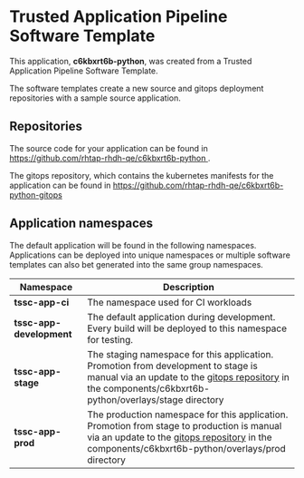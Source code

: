 # Trusted Application Pipeline Software Template

This application, **c6kbxrt6b-python**, was created from a Trusted Application Pipeline Software Template.

The software templates create a new source and gitops deployment repositories with a sample source application. 

## Repositories

The source code for your application can be found in [https://github.com/rhtap-rhdh-qe/c6kbxrt6b-python ](https://github.com/rhtap-rhdh-qe/c6kbxrt6b-python ).
 
The gitops repository, which contains the kubernetes manifests for the application can be found in 
[https://github.com/rhtap-rhdh-qe/c6kbxrt6b-python-gitops ](https://github.com/rhtap-rhdh-qe/c6kbxrt6b-python-gitops ) 

## Application namespaces 

The default application will be found in the following namespaces. Applications can be deployed into unique namespaces or multiple software templates can also bet generated into the same group namespaces.  

|  Namespace   |  Description   |  
| -------- | -------- |
| **tssc-app-ci** | The namespace used for CI workloads |
| **tssc-app-development** | The default application during development. Every build will be deployed to this namespace for testing. |
| **tssc-app-stage** | The staging namespace for this application. Promotion from development to stage is manual via an update to the [gitops repository](https://github.com/rhtap-rhdh-qe/c6kbxrt6b-python-gitops ) in the components/c6kbxrt6b-python/overlays/stage directory |
| **tssc-app-prod** | The production namespace for this application. Promotion from stage to production is manual via an update to the [gitops repository](https://github.com/rhtap-rhdh-qe/c6kbxrt6b-python-gitops ) in the components/c6kbxrt6b-python/overlays/prod directory |